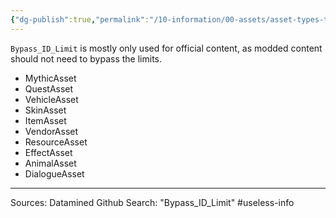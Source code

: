 ```yaml
---
{"dg-publish":true,"permalink":"/10-information/00-assets/asset-types-that-has-bypass-id-limit/","created":"2024-06-20T19:34:26.061+07:00","updated":"2024-06-20T19:38:10.485+07:00"}
---
```


`Bypass_ID_Limit` is mostly only used for official content, as modded content should not need to bypass the limits.

- MythicAsset
- QuestAsset
- VehicleAsset
- SkinAsset
- ItemAsset
- VendorAsset
- ResourceAsset
- EffectAsset
- AnimalAsset
- DialogueAsset
---
Sources:
Datamined Github Search: "Bypass_ID_Limit"
#useless-info